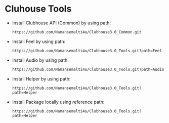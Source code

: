 # Cluhouse Tools

* Install Clubhouse API (Common) by using path:
    ```
    https://github.com/Namansemalti4u/Clubhouse3.0_Common.git
    ```
    
* Install Feel by using path:
    ```
    https://github.com/Namansemalti4u/Clubhouse3.0_Tools.git?path=Feel
    ```

* Install Audio by using path:
    ```
    https://github.com/Namansemalti4u/Clubhouse3.0_Tools.git?path=Audio
    ```

* Install Helper by using path:
    ```
    https://github.com/Namansemalti4u/Clubhouse3.0_Tools.git?path=Helper
    ```

* Install Package locally using reference path:
    ```
    https://github.com/Namansemalti4u/Clubhouse3.0_Tools.git?path=Helper
    ```
